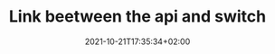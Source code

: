 ---
title: "Link beetween the api and switch"
date: 2021-10-21T17:35:34+02:00
draft: false
tags: ["rapport", "realisation"]
weight: 1
---